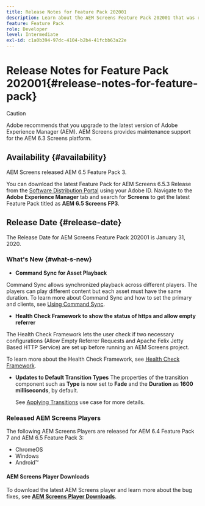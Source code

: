 ```yaml
---
title: Release Notes for Feature Pack 202001
description: Learn about the AEM Screens Feature Pack 202001 that was released on January 31, 2020.
feature: Feature Pack
role: Developer
level: Intermediate
exl-id: c1a0b394-97dc-4104-b2b4-41fcbb63a22e
---
```

# Release Notes for Feature Pack 202001{#release-notes-for-feature-pack}

>[!CAUTION]
>
>Adobe recommends that you upgrade to the latest version of Adobe Experience Manager (AEM). AEM Screens provides maintenance support for the AEM 6.3 Screens platform.

## Availability {#availability}

AEM Screens released AEM 6.5 Feature Pack 3.

You can download the latest Feature Pack for AEM Screens 6.5.3 Release from the [Software Distribution Portal](https://experience.adobe.com/#/downloads/content/software-distribution/en/aem.html) using your Adobe ID. Navigate to the **Adobe Experience Manager** tab and search for **Screens** to get the latest Feature Pack titled as **AEM 6.5 Screens FP3**.

## Release Date {#release-date}

The Release Date for AEM Screens Feature Pack 202001 is January 31, 2020.

### What's New {#what-s-new}

* **Command Sync for Asset Playback**

Command Sync allows synchronized playback across different players. The players can play different content but each asset must have the same duration.
   To learn more about Command Sync and how to set the primary and clients, see [Using Command Sync](using-command-sync.md).

* **Health Check Framework to show the status of https and allow empty referrer**

The Health Check Framework lets the user check if two necessary configurations (Allow Empty Referrer Requests and Apache Felix Jetty Based HTTP Service) are set up before running an AEM Screens project. 

   To learn more about the Health Check Framework, see [Health Check Framework](/help/user-guide/configuring-screens-introduction.md#health-check-framework).

* **Updates to Default Transition Types**
The properties of the transition component such as **Type** is now set to **Fade** and the **Duration** as **1600 milliseconds**, by default.

   See [Applying Transitions](/help/user-guide/applying-transitions.md) use case for more details.


### Released AEM Screens Players

The following AEM Screens Players are released for AEM 6.4 Feature Pack 7 and AEM 6.5 Feature Pack 3:

* ChromeOS
* Windows
* Android&trade;

#### AEM Screens Player Downloads

To download the latest AEM Screens player and learn more about the bug fixes, see [**AEM Screens Player Downloads**](https://download.macromedia.com/screens/).
